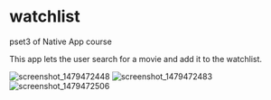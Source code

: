 # watchlist
pset3 of Native App course 

This app lets the user search for a movie and add it to the watchlist.

![screenshot_1479472448](https://cloud.githubusercontent.com/assets/10417025/20430362/36b8f8ac-ad94-11e6-9846-69bcb3347672.png)
![screenshot_1479472483](https://cloud.githubusercontent.com/assets/10417025/20430364/36be14e0-ad94-11e6-8ec5-b375cec7f4ff.png)
![screenshot_1479472506](https://cloud.githubusercontent.com/assets/10417025/20430363/36bd8660-ad94-11e6-9461-a588ea8358e2.png)

